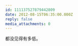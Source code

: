 ```yaml
---
id: 111137527879442809
date: 2012-08-15T06:35:00.000Z
reply: false
media_attachments: 0
---
```


都没见得有多低。 ​​​​

